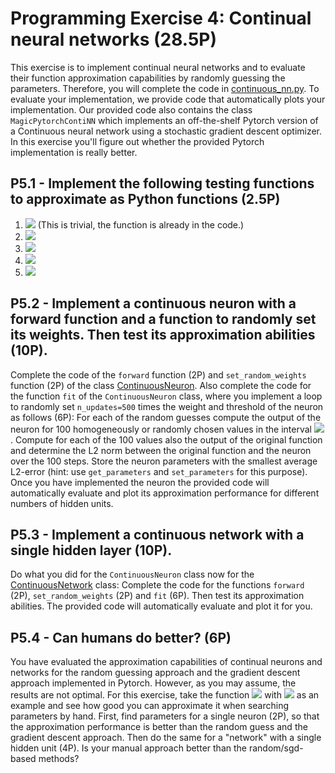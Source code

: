 # Programming Exercise 4: Continual neural networks (28.5P)
This exercise is to implement continual neural networks and to evaluate their function approximation capabilities by randomly guessing the parameters. Therefore, you will complete the code in [continuous_nn.py](continuous_nn.py). To evaluate your implementation, we provide code that automatically plots your implementation. Our provided code also contains the class `MagicPytorchContiNN` which implements an off-the-shelf Pytorch version of a Continuous neural network using a stochastic gradient descent optimizer. In this exercise you'll figure out whether the provided Pytorch implementation is really better.  

## P5.1 - Implement the following testing functions to approximate as Python functions (2.5P)
1. <img src="https://latex.codecogs.com/svg.latex?f_1 = \sigma(x)">
   (This is trivial, the function is already in the code.)
2. <img src="https://latex.codecogs.com/svg.latex?f_2 = sin(x)">
3. <img src="https://latex.codecogs.com/svg.latex?f_3 = \sigma(x) %2B sin(x)">
4. <img src="https://latex.codecogs.com/svg.latex?f_4 = \left(\frac{x}{6}\right)^2 - \left(\frac{x}{8}\right)^4">
5. <img src="https://latex.codecogs.com/svg.latex?f_5 =  sin(x) \cdot \sqrt(x)">


## P5.2 - Implement a continuous neuron with a forward function and a function to randomly set its weights. Then test its approximation abilities (10P).
Complete the code of the `forward` function (2P) and `set_random_weights` function (2P) of the class [ContinuousNeuron](continuous_nn). 
Also complete the code for the function `fit` of the `ContinuousNeuron` class, where you implement a loop to randomly set `n_updates=500` times the weight and threshold of the neuron as follows (6P): For each of the random guesses compute the output of the neuron for 100 homogeneously or randomly chosen values in the interval <img src="https://latex.codecogs.com/svg.latex?x \in [-4 \pi, 4\pi]">. Compute for each of the 100 values also the output of the original function and determine the L2 norm between the original function and the neuron over the 100 steps. Store the neuron parameters with the smallest average L2-error (hint: use `get_parameters` and `set_parameters` for this purpose). 
Once you have implemented the neuron the provided code will automatically evaluate and plot its approximation performance for different numbers of hidden units.


## P5.3 - Implement a continuous network with a single hidden layer (10P). 
 
Do what you did for the `ContinuousNeuron` class now for the [ContinuousNetwork](continuous_nn) class: Complete the code for the functions `forward` (2P), `set_random_weights` (2P) and `fit` (6P). Then test its approximation abilities. The provided code will automatically evaluate and plot it for you. 


## P5.4 - Can humans do better? (6P)
You have evaluated the approximation capabilities of continual neurons and networks for the random guessing approach and the gradient descent approach implemented in Pytorch. However, as you may assume, the results are not optimal. For this exercise, take the function <img src="https://latex.codecogs.com/svg.latex?sin(x)"> with <img src="https://latex.codecogs.com/svg.latex?x \in [0, 2 \cdot \pi]"> as an example and see how good you can approximate it when searching parameters by hand. First, find parameters for a single neuron (2P), so that the approximation performance is better than the random guess and the gradient descent approach. Then do the same for a "network" with a single hidden unit (4P). Is your manual approach better than the random/sgd-based methods?

